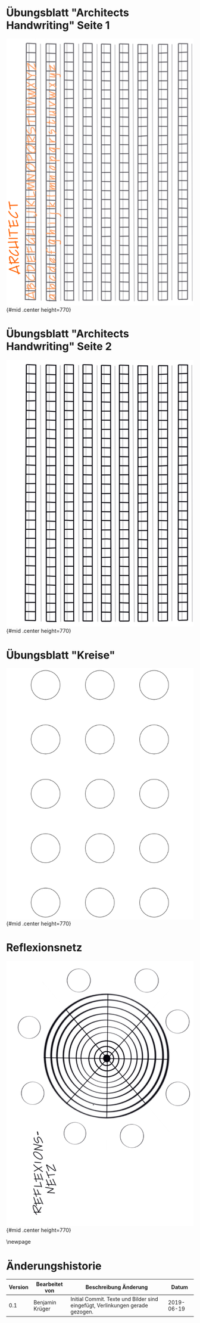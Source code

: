 # Übungsblatt "Architects Handwriting" Seite 1

![](sketchnotes/architect_pg1.png){#mid .center height=770}

# Übungsblatt "Architects Handwriting" Seite 2

![](sketchnotes/architect_pg2.png){#mid .center height=770}

# Übungsblatt "Kreise"

![](sketchnotes/circles.png){#mid .center height=770}

# Reflexionsnetz

![](sketchnotes/reflections.png){#mid .center height=770}

\newpage



# Änderungshistorie
| Version | Bearbeitet von | Beschreibung Änderung | Datum |
|---------|----------------|-----------------------|-------|
| 0.1 | Benjamin Krüger | Initial Commit. Texte und Bilder sind eingefügt, Verlinkungen gerade gezogen. | 2019-06-19 |
